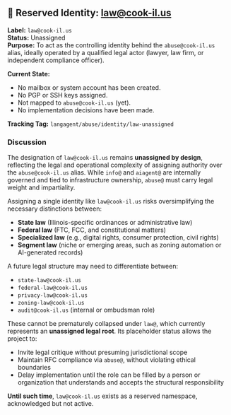 ## 📌 Reserved Identity: law@cook-il.us

**Label:** `law@cook-il.us`  
**Status:** Unassigned  
**Purpose:** To act as the controlling identity behind the `abuse@cook-il.us` alias, ideally operated by a qualified legal actor (lawyer, law firm, or independent compliance officer).

**Current State:**  
- No mailbox or system account has been created.  
- No PGP or SSH keys assigned.  
- Not mapped to `abuse@cook-il.us` (yet).  
- No implementation decisions have been made.  

**Tracking Tag:** `langagent/abuse/identity/law-unassigned`

### Discussion

The designation of `law@cook-il.us` remains **unassigned by design**, reflecting the legal and operational complexity of assigning authority over the `abuse@cook-il.us` alias. While `info@` and `aiagent@` are internally governed and tied to infrastructure ownership, `abuse@` must carry legal weight and impartiality.

Assigning a single identity like `law@cook-il.us` risks oversimplifying the necessary distinctions between:

- **State law** (Illinois-specific ordinances or administrative law)
- **Federal law** (FTC, FCC, and constitutional matters)
- **Specialized law** (e.g., digital rights, consumer protection, civil rights)
- **Segment law** (niche or emerging areas, such as zoning automation or AI-generated records)

A future legal structure may need to differentiate between:

- `state-law@cook-il.us`
- `federal-law@cook-il.us`
- `privacy-law@cook-il.us`
- `zoning-law@cook-il.us`
- `audit@cook-il.us` (internal or ombudsman role)

These cannot be prematurely collapsed under `law@`, which currently represents an **unassigned legal root**. Its placeholder status allows the project to:

- Invite legal critique without presuming jurisdictional scope
- Maintain RFC compliance via `abuse@`, without violating ethical boundaries
- Delay implementation until the role can be filled by a person or organization that understands and accepts the structural responsibility

**Until such time**, `law@cook-il.us` exists as a reserved namespace, acknowledged but not active.
